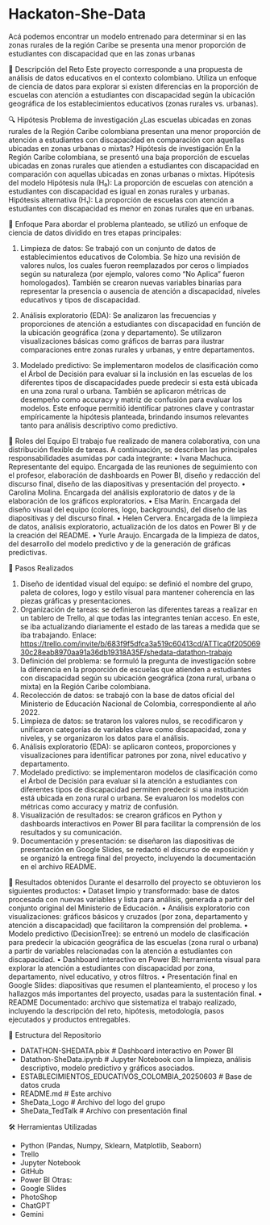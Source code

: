 # Hackaton-She-Data
Acá podemos encontrar un modelo entrenado para determinar si en las zonas rurales de la región Caribe se presenta una menor proporción de estudiantes con discapacidad que en las zonas urbanas

📌 Descripción del Reto
Este proyecto corresponde a una propuesta de análisis de datos educativos en el contexto colombiano. Utiliza un enfoque de ciencia de datos para explorar si existen diferencias en la proporción de escuelas con atención a estudiantes con discapacidad según la ubicación geográfica de los establecimientos educativos (zonas rurales vs. urbanas).

🔍 Hipótesis
Problema de investigación
¿Las escuelas ubicadas en zonas rurales de la Región Caribe colombiana presentan una menor proporción de atención a estudiantes con discapacidad en comparación con aquellas ubicadas en zonas urbanas o mixtas?
Hipótesis de investigación
En la Región Caribe colombiana, se presentó una baja proporción de escuelas ubicadas en zonas rurales que atienden a estudiantes con discapacidad en comparación con aquellas ubicadas en zonas urbanas o mixtas.
Hipótesis del modelo
Hipótesis nula (H₀): La proporción de escuelas con atención a estudiantes con discapacidad es igual en zonas rurales y urbanas.  
Hipótesis alternativa (H₁): La proporción de escuelas con atención a estudiantes con discapacidad es menor en zonas rurales que en urbanas.

🎯 Enfoque
Para abordar el problema planteado, se utilizó un enfoque de ciencia de datos dividido en tres etapas principales:
1.	Limpieza de datos: Se trabajó con un conjunto de datos de establecimientos educativos de Colombia. Se hizo una revisión de valores nulos, los cuales fueron reemplazados por ceros o limpiados según su naturaleza (por ejemplo, valores como “No Aplica” fueron homologados). También se crearon nuevas variables binarias para representar la presencia o ausencia de atención a discapacidad, niveles educativos y tipos de discapacidad.
2.	Análisis exploratorio (EDA): Se analizaron las frecuencias y proporciones de atención a estudiantes con discapacidad en función de la ubicación geográfica (zona y departamento). Se utilizaron visualizaciones básicas como gráficos de barras para ilustrar comparaciones entre zonas rurales y urbanas, y entre departamentos.

3.	Modelado predictivo: Se implementaron modelos de clasificación como el Árbol de Decisión para evaluar si la inclusión en las escuelas de los diferentes tipos de discapacidades puede predecir si esta está ubicada en una zona rural o urbana. También se aplicaron métricas de desempeño como accuracy y matriz de confusión para evaluar los modelos.
Este enfoque permitió identificar patrones clave y contrastar empíricamente la hipótesis planteada, brindando insumos relevantes tanto para análisis descriptivo como predictivo.

👥 Roles del Equipo
El trabajo fue realizado de manera colaborativa, con una distribución flexible de tareas. A continuación, se describen las principales responsabilidades asumidas por cada integrante:
•	Ivana Machuca. Representante del equipo. Encargada de las reuniones de seguimiento con el profesor, elaboración de dashboards en Power BI, diseño y redacción del discurso final, diseño de las diapositivas y presentación del proyecto.
•	Carolina Molina. Encargada del análisis exploratorio de datos y de la elaboración de los gráficos exploratorios.
•	Elsa Marín. Encargada del diseño visual del equipo (colores, logo, backgrounds), del diseño de las diapositivas y del discurso final.
•	Helen Cervera. Encargada de la limpieza de datos, análisis exploratorio, actualización de los datos en Power BI y de la creación del README.
•	Yurle Araujo. Encargada de la limpieza de datos, del desarrollo del modelo predictivo y de la generación de gráficas predictivas.

📝 Pasos Realizados
1.	Diseño de identidad visual del equipo: se definió el nombre del grupo, paleta de colores, logo y estilo visual para mantener coherencia en las piezas gráficas y presentaciones.
2.	Organización de tareas: se definieron las diferentes tareas a realizar en un tablero de Trello, al que todas las integrantes tenían acceso. En este, se iba actualizando diariamente el estado de las tareas a medida que se iba trabajando. Enlace: https://trello.com/invite/b/683f9f5dfca3a519c60413cd/ATTIca0f20506930c28eab8970aa91a36db19318A35F/shedata-datathon-trabajo 
3.	Definición del problema: se formuló la pregunta de investigación sobre la diferencia en la proporción de escuelas que atienden a estudiantes con discapacidad según su ubicación geográfica (zona rural, urbana o mixta) en la Región Caribe colombiana.
4.	Recolección de datos: se trabajó con la base de datos oficial del Ministerio de Educación Nacional de Colombia, correspondiente al año 2022.
5.	Limpieza de datos: se trataron los valores nulos, se recodificaron y unificaron categorías de variables clave como discapacidad, zona y niveles, y se organizaron los datos para el análisis.
6.	Análisis exploratorio (EDA): se aplicaron conteos, proporciones y visualizaciones para identificar patrones por zona, nivel educativo y departamento.
7.	Modelado predictivo: se implementaron modelos de clasificación como el Árbol de Decisión para evaluar si la atención a estudiantes con diferentes tipos de discapacidad permiten predecir si una institución está ubicada en zona rural o urbana. Se evaluaron los modelos con métricas como accuracy y matriz de confusión.
8.	Visualización de resultados: se crearon gráficos en Python y dashboards interactivos en Power BI para facilitar la comprensión de los resultados y su comunicación.
9.	Documentación y presentación: se diseñaron las diapositivas de presentación en Google Slides, se redactó el discurso de exposición y se organizó la entrega final del proyecto, incluyendo la documentación en el archivo README.

🚀 Resultados obtenidos
Durante el desarrollo del proyecto se obtuvieron los siguientes productos:
•	Dataset limpio y transformado: base de datos procesada con nuevas variables y lista para análisis, generada a partir del conjunto original del Ministerio de Educación.
•	Análisis exploratorio con visualizaciones: gráficos básicos y cruzados (por zona, departamento y atención a discapacidad) que facilitaron la comprensión del problema.
•	Modelo predictivo (DecisionTree): se entrenó un modelo de clasificación para predecir la ubicación geográfica de las escuelas (zona rural o urbana) a partir de variables relacionadas con la atención a estudiantes con discapacidad.
•	Dashboard interactivo en Power BI: herramienta visual para explorar la atención a estudiantes con discapacidad por zona, departamento, nivel educativo, y otros filtros.
•	Presentación final en Google Slides: diapositivas que resumen el planteamiento, el proceso y los hallazgos más importantes del proyecto, usadas para la sustentación final.
•	README Documentado: archivo que sistematiza el trabajo realizado, incluyendo la descripción del reto, hipótesis, metodología, pasos ejecutados y productos entregables.

📂 Estructura del Repositorio
-	DATATHON-SHEDATA.pbix          # Dashboard interactivo en Power BI
-	Datathon-SheData.ipynb             # Jupyter Notebook con la limpieza, análisis descriptivo,                                    modelo predictivo y gráficos asociados.
-	ESTABLECIMIENTOS_EDUCATIVOS_COLOMBIA_20250603 # Base de datos cruda
-	README.md                                          # Este archivo
-	SheData_Logo                             # Archivo del logo del grupo 
-	SheData_TedTalk            # Archivo con presentación final

🛠 Herramientas Utilizadas
-	Python (Pandas, Numpy, Sklearn, Matplotlib, Seaborn)
-	Trello
-	Jupyter Notebook
-	GitHub
-	Power BI
Otras:
-	Google Slides
-	PhotoShop
-	ChatGPT
-	Gemini
